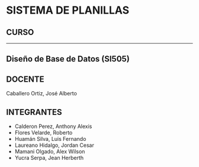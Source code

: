 # SISTEMA DE PLANILLAS
## CURSO
---
Diseño de Base de Datos (SI505)
---
## DOCENTE
Caballero Ortiz, José Alberto
## INTEGRANTES
- Calderon Perez, Anthony Alexis
- Flores Velarde, Roberto
- Huamán Silva, Luis Fernando
- Laureano Hidalgo, Jordan Cesar
- Mamani Olgado, Alex Wilson
- Yucra Serpa, Jean Herberth


